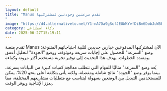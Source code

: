```yaml
---
layout: default
title: "Manus تقدم سرعتين وجودتين لمشتركيها
"
image: "https://d4.alternativeto.net/Y1-nA7Da9gScfJEUWKYvfDiBm6DobJuW5FrB_-tZg-Y/rs:fill:1520:760:0/g:ce:0:0/YWJzOi8vZGlzdC9jb250ZW50LzE3NTEwMzc1NTEzNjMucG5n.png"
category: ذكاء اصطناعي
date: 2025-06-27T15:19:11
---
```


تقدم منصة Manus الآن لمشتركيها المدفوعين خيارين جديدين لتلبية احتياجاتهم المتنوعة: وضع "السرعة" للحصول على إجابات سريعة وموثوقة، ووضع "الجودة" لتحليل أعمق ومتعدد الخطوات. يهدف هذا التحديث إلى توفير تجربة مستخدم أكثر مرونة وكفاءة.

يُعد وضع "السرعة" مثاليًا للمهام التي تتطلب معالجة كميات كبيرة من البيانات بسرعة، بينما يوفر وضع "الجودة" نتائج شاملة ومفصلة، ولكنه يأتي بتكلفة أعلى بنحو 20%. يمكن للمستخدمين التبديل بين الوضعين بسهولة ليتناسب مع متطلبات مشاريعهم المختلفة، مما يعزز الإنتاجية ويوفر الوقت.
